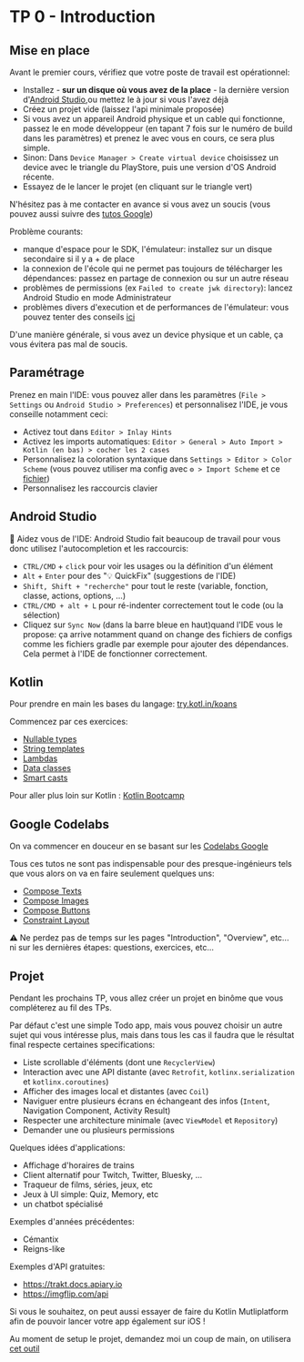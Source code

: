 # TP 0 - Introduction

## Mise en place

Avant le premier cours, vérifiez que votre poste de travail est opérationnel:

- Installez - **sur un disque où vous avez de la place** - la dernière version d'[Android Studio][android_studio_download],ou mettez le à jour si vous l'avez déjà
- Créez un projet vide (laissez l'api minimale proposée)
- Si vous avez un appareil Android physique et un cable qui fonctionne, passez le en mode développeur (en tapant 7 fois sur le numéro de build dans les paramètres) et prenez le avec vous en cours, ce sera plus simple.
- Sinon: Dans `Device Manager > Create virtual device` choisissez un device avec le triangle du PlayStore, puis une version d'OS Android récente.
- Essayez de le lancer le projet (en cliquant sur le triangle vert)

<aside class="positive">

N'hésitez pas à me contacter en avance si vous avez un soucis (vous pouvez aussi suivre des [tutos Google][android_studio_pathway])

Problème courants:

- manque d'espace pour le SDK, l'émulateur: installez sur un disque secondaire si il y a + de place
- la connexion de l'école qui ne permet pas toujours de télécharger les dépendances: passez en partage de connexion ou sur un autre réseau
- problèmes de permissions (ex `Failed to create jwk directory`): lancez Android Studio en mode Administrateur
- problèmes divers d'execution et de performances de l'émulateur: vous pouvez tenter des conseils [ici](https://developer.android.com/studio/run/emulator-acceleration)

D'une manière générale, si vous avez un device physique et un cable, ça vous évitera pas mal de soucis.

</aside>

## Paramétrage

Prenez en main l'IDE: vous pouvez aller dans les paramètres (`File > Settings` ou `Android Studio > Preferences`) et personnalisez l'IDE, je vous conseille notamment ceci:

- Activez tout dans `Editor > Inlay Hints`
- Activez les imports automatiques: `Editor > General > Auto Import > Kotlin (en bas) > cocher les 2 cases`
- Personnalisez la coloration syntaxique dans `Settings > Editor > Color Scheme` (vous pouvez utiliser ma config avec `⚙ > Import Scheme` et ce [fichier](./assets/Darculai.icls))
- Personnalisez les raccourcis clavier

## Android Studio

🚀 Aidez vous de l'IDE: Android Studio fait beaucoup de travail pour vous donc utilisez l'autocompletion et les raccourcis:

- `CTRL/CMD` + `click` pour voir les usages ou la définition d'un élément
- `Alt` + `Enter` pour des "💡 QuickFix" (suggestions de l'IDE)
- `Shift, Shift + "recherche"` pour tout le reste (variable, fonction, classe, actions, options, ...)
- `CTRL/CMD + alt + L` pour ré-indenter correctement tout le code (ou la sélection)
- Cliquez sur `Sync Now` (dans la barre bleue en haut)quand l'IDE vous le propose: ça arrive notamment quand on change des fichiers de configs comme les fichiers gradle par exemple pour ajouter des dépendances. Cela permet à l'IDE de fonctionner correctement.

## Kotlin

Pour prendre en main les bases du langage: [try.kotl.in/koans][koans]

Commencez par ces exercices:

- [Nullable types](https://play.kotlinlang.org/koans/Introduction/Nullable%20types/Task.kt)
- [String templates](https://play.kotlinlang.org/koans/Introduction/String%20templates/Task.kt)
- [Lambdas](https://play.kotlinlang.org/koans/Introduction/Lambdas/Task.kt)
- [Data classes](https://play.kotlinlang.org/koans/Classes/Data%20classes/Task.kt)
- [Smart casts](https://play.kotlinlang.org/koans/Classes/Smart%20casts/Task.kt)

Pour aller plus loin sur Kotlin : [Kotlin Bootcamp](https://developer.android.com/courses/kotlin-bootcamp/overview)

## Google Codelabs

On va commencer en douceur en se basant sur les [Codelabs Google](https://developer.android.com/courses/android-basics-compose/course)

Tous ces tutos ne sont pas indispensable pour des presque-ingénieurs tels que vous alors on va en faire seulement quelques uns:

- [Compose Texts][compose_text_codelab]
- [Compose Images][compose_images_codelab]
- [Compose Buttons][compose_buttons_codelab]
- [Constraint Layout][constraint_layout_codelab]

<aside class="negative">
⚠️ Ne perdez pas de temps sur les pages "Introduction", "Overview", etc... ni sur les dernières étapes: questions, exercices, etc...
</aside>

## Projet

Pendant les prochains TP, vous allez créer un projet en binôme que vous compléterez au fil des TPs.

Par défaut c'est une simple Todo app, mais vous pouvez choisir un autre sujet qui vous intéresse plus, mais dans tous les cas il faudra que le résultat final respecte certaines specifications:

- Liste scrollable d'éléments (dont une `RecyclerView`)
- Interaction avec une API distante (avec `Retrofit`, `kotlinx.serialization` et `kotlinx.coroutines`)
- Afficher des images local et distantes (avec `Coil`)
- Naviguer entre plusieurs écrans en échangeant des infos (`Intent`, Navigation Component, Activity Result)
- Respecter une architecture minimale (avec `ViewModel` et `Repository`)
- Demander une ou plusieurs permissions

Quelques idées d'applications:

- Affichage d'horaires de trains
- Client alternatif pour Twitch, Twitter, Bluesky, ...
- Traqueur de films, séries, jeux, etc
- Jeux à UI simple: Quiz, Memory, etc
- un chatbot spécialisé

Exemples d'années précédentes:

- Cémantix
- Reigns-like

Exemples d'API gratuites:

- <https://trakt.docs.apiary.io>
- <https://imgflip.com/api>

Si vous le souhaitez, on peut aussi essayer de faire du Kotlin Mutliplatform afin de pouvoir lancer votre app également sur iOS !

Au moment de setup le projet, demandez moi un coup de main, on utilisera [cet outil](https://kmp.jetbrains.com/)

<!--
Barème approximatif /10 :
- base /2
- TP features principales /3
- propreté et stabilité /2
- TP complets /3
- bonus (UI, sujet personnalisé)

-> ReadMe

soutenance?

-->

[android_studio_pathway]: https://developer.android.com/courses/pathways/android-basics-compose-unit-1-pathway-2
[android_studio_download]: https://developer.android.com/studio
[compose_text_codelab]: https://developer.android.com/codelabs/basic-android-kotlin-compose-text-composables
[compose_images_codelab]: https://developer.android.com/codelabs/basic-android-kotlin-compose-add-images
[compose_buttons_codelab]: https://developer.android.com/codelabs/basic-android-kotlin-compose-build-a-dice-roller-app
[koans]: http://try.kotl.in/koans
[constraint_layout_codelab]: https://developer.android.com/codelabs/constraint-layout
